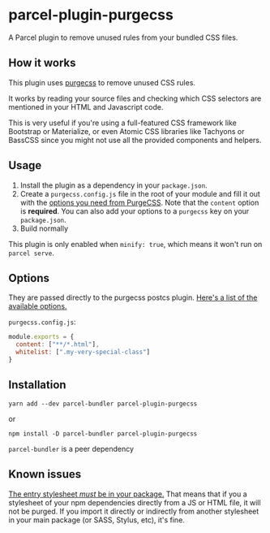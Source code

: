 # parcel-plugin-purgecss

A Parcel plugin to remove unused rules from your bundled CSS files.

## How it works

This plugin uses [purgecss](https://github.com/FullHuman/purgecss) to remove unused CSS rules.

It works by reading your source files and checking which CSS selectors are mentioned in your HTML and Javascript code.

This is very useful if you're using a full-featured CSS framework like Bootstrap or Materialize, or even Atomic CSS libraries like Tachyons or BassCSS since you might not use all the provided components and helpers.

## Usage

1. Install the plugin as a dependency in your `package.json`.
2. Create a `purgecss.config.js` file in the root of your module and fill it out with the [options you need from PurgeCSS](https://www.purgecss.com/with-postcss#options). Note that the `content` option is **required**. You can also add your options to a `purgecss` key on your `package.json`.
3. Build normally

This plugin is only enabled when `minify: true`, which means it won't run on `parcel serve`.

## Options

They are passed directly to the purgecss postcs plugin. [Here's a list of the available options.](https://www.purgecss.com/with-postcss#options)

`purgecss.config.js`:

```js
module.exports = {
  content: ["**/*.html"],
  whitelist: [".my-very-special-class"]
}
```

## Installation

```
yarn add --dev parcel-bundler parcel-plugin-purgecss
```

or

```
npm install -D parcel-bundler parcel-plugin-purgecss
```

`parcel-bundler` is a peer dependency

## Known issues

[The entry stylesheet _must_ be in your package.](https://github.com/cprecioso/parcel-plugin-purgecss/issues/10) That means that if you a stylesheet of your npm dependencies directly from a JS or HTML file, it will not be purged. If you import it directly or indirectly from another stylesheet in your main package (or SASS, Stylus, etc), it's fine.
